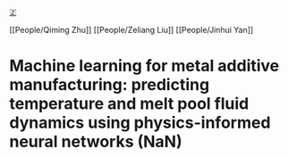 [🇿](zotero://select/groups/5362326/items/JP6LHEWC)

[[People/Qiming Zhu]] [[People/Zeliang Liu]] [[People/Jinhui Yan]] 
# Machine learning for metal additive manufacturing: predicting temperature and melt pool fluid dynamics using physics-informed neural networks (NaN)

